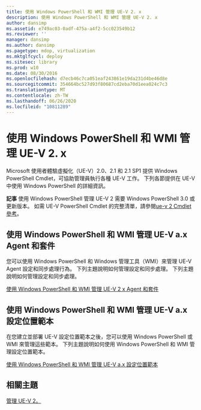 ```yaml
---
title: 使用 Windows PowerShell 和 WMI 管理 UE-V 2. x
description: 使用 Windows PowerShell 和 WMI 管理 UE-V 2. x
author: dansimp
ms.assetid: e749ac03-0adf-475a-a4f2-5cc023549b12
ms.reviewer: ''
manager: dansimp
ms.author: dansimp
ms.pagetype: mdop, virtualization
ms.mktglfcycl: deploy
ms.sitesec: library
ms.prod: w10
ms.date: 08/30/2016
ms.openlocfilehash: d7ecb46c7ca051eaf243861e19da231d4be46d8e
ms.sourcegitcommit: 354664bc527d93f80687cd2eba70d1eea024c7c3
ms.translationtype: MT
ms.contentlocale: zh-TW
ms.lasthandoff: 06/26/2020
ms.locfileid: "10811289"
---
```

# 使用 Windows PowerShell 和 WMI 管理 UE-V 2. x


Microsoft 使用者體驗虛擬化（UE-V）2.0、2.1 和 2.1 SP1 提供 Windows PowerShell Cmdlet，可協助管理員執行各種 UE-V 工作。 下列各節提供在 UE-V 中使用 Windows PowerShell 的詳細資訊。

**記事** 使用 Windows PowerShell 管理 UE-V 2 需要 Windows PowerShell 3.0 或更新版本。 如需 UE-V PowerShell Cmdlet 的完整清單，請參閱[ue-v 2 Cmdlet 參考](https://go.microsoft.com/fwlink/p/?LinkId=393495)。

 

## 使用 Windows PowerShell 和 WMI 管理 UE-V a.x Agent 和套件


您可以使用 Windows PowerShell 和 Windows 管理工具（WMI）來管理 UE-V Agent 設定和同步處理行為。 下列主題說明如何管理設定和同步處理。 下列主題說明如何管理設定和同步處理。

[使用 Windows PowerShell 和 WMI 管理 UE-V 2 x Agent 和套件](managing-the-ue-v-2x-agent-and-packages-with-windows-powershell-and-wmi-both-uevv2.md)

## 使用 Windows PowerShell 和 WMI 管理 UE-V a.x 設定位置範本


在您建立並部署 UE-V 設定位置範本之後，您可以使用 Windows PowerShell 或 WMI 來管理這些範本。 下列主題說明如何使用 Windows PowerShell 和 WMI 管理設定位置範本。

[使用 Windows PowerShell 和 WMI 管理 UE-V a.x 設定位置範本](managing-ue-v-2x-settings-location-templates-using-windows-powershell-and-wmi-both-uevv2.md)






## 相關主題


[管理 UE-V 2。](administering-ue-v-2x-new-uevv2.md)

 

 





